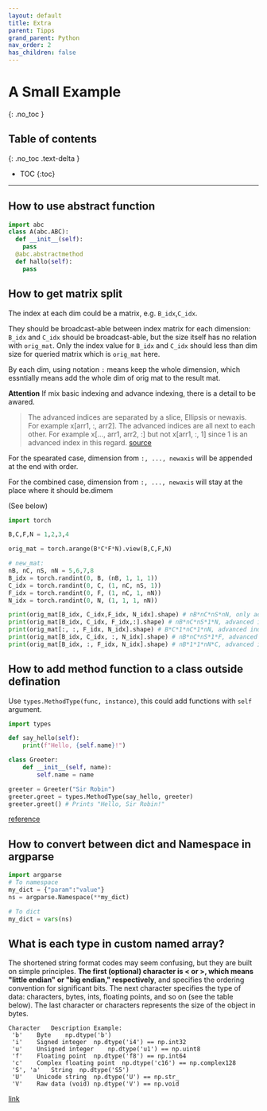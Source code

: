 ```yaml
---
layout: default
title: Extra
parent: Tipps
grand_parent: Python
nav_order: 2
has_children: false
---
```


# A Small Example
{: .no_toc }

## Table of contents
{: .no_toc .text-delta }

- TOC
{:toc}

---

## How to use abstract function
```python
import abc
class A(abc.ABC):
  def __init__(self):
    pass
  @abc.abstractmethod
  def hallo(self):
    pass

```


## How to get matrix split
The index at each dim could be a matrix, e.g. `B_idx`,`C_idx`. 

They should be broadcast-able between index matrix for each dimension: `B_idx` and `C_idx` should be broadcast-able, but the size itself has no relation with `orig_mat`. Only the index value for `B_idx` and `C_idx` should less than dim size for queried matrix which is `orig_mat` here.

By each dim, using notation `:` means keep the whole dimension, which essntially means add the whole dim of orig mat to the result mat.

**Attention**
If mix basic indexing and advance indexing, there is a detail to be awared.
> The advanced indices are separated by a slice, Ellipsis or newaxis. For example x[arr1, :, arr2].
> The advanced indices are all next to each other. For example x[..., arr1, arr2, :] but not x[arr1, :, 1] since 1 is an advanced index in this regard. [source](https://numpy.org/devdocs/user/basics.indexing.html#combining-advanced-and-basic-indexing)

For the spearated case, dimension from `:, ..., newaxis` will be appended at the end with order.

For the combined case, dimension from `:, ..., newaxis` will stay at the place where it should be.dimem

(See below)

```python
import torch

B,C,F,N = 1,2,3,4

orig_mat = torch.arange(B*C*F*N).view(B,C,F,N)

# new_mat:
nB, nC, nS, nN = 5,6,7,8
B_idx = torch.randint(0, B, (nB, 1, 1, 1))
C_idx = torch.randint(0, C, (1, nC, nS, 1))
F_idx = torch.randint(0, F, (1, nC, 1, nN))
N_idx = torch.randint(0, N, (1, 1, 1, nN))

print(orig_mat[B_idx, C_idx,F_idx, N_idx].shape) # nB*nC*nS*nN, only advanced indexing
print(orig_mat[B_idx, C_idx, F_idx,:].shape) # nB*nC*nS*1*N, advanced indexing all together
print(orig_mat[:, :, F_idx, N_idx].shape) # B*C*1*nC*1*nN, advanced indexing all together
print(orig_mat[B_idx, C_idx, :, N_idx].shape) # nB*nC*nS*1*F, advanced indexing separated by basic indexing
print(orig_mat[B_idx, :, F_idx, N_idx].shape) # nB*1*1*nN*C, advanced indexing separated by basic indexing
```

## How to add method function to a class outside defination
Use `types.MethodType(func, instance)`, this could add functions with `self` argument.

```python
import types

def say_hello(self):
    print(f"Hello, {self.name}!")

class Greeter:
    def __init__(self, name):
        self.name = name

greeter = Greeter("Sir Robin")
greeter.greet = types.MethodType(say_hello, greeter)
greeter.greet() # Prints "Hello, Sir Robin!"
```
[reference](https://stackoverflow.com/questions/70538009/how-do-you-attach-a-function-to-an-instance-of-a-class)


## How to convert between dict and Namespace in argparse
```python
import argparse
# To namespace
my_dict = {"param":"value"}
ns = argparse.Namespace(**my_dict)

# To dict
my_dict = vars(ns)
```


## What is each type in custom named array?
The shortened string format codes may seem confusing, but they are built on simple principles. **The first (optional) character is < or >, which means "little endian" or "big endian," respectively**, and specifies the ordering convention for significant bits. The next character specifies the type of data: characters, bytes, ints, floating points, and so on (see the table below). The last character or characters represents the size of the object in bytes.

```
Character	Description	Example:
 'b'	Byte	np.dtype('b')
 'i'	Signed integer	np.dtype('i4') == np.int32
 'u'	Unsigned integer	np.dtype('u1') == np.uint8
 'f'	Floating point	np.dtype('f8') == np.int64
 'c'	Complex floating point	np.dtype('c16') == np.complex128
 'S', 'a'	String	np.dtype('S5')
 'U'	Unicode string	np.dtype('U') == np.str_
 'V'	Raw data (void)	np.dtype('V') == np.void
```
[link](https://jakevdp.github.io/PythonDataScienceHandbook/02.09-structured-data-numpy.html)